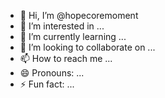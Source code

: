 - 👋 Hi, I’m @hopecoremoment
- 👀 I’m interested in ...
- 🌱 I’m currently learning ...
- 💞️ I’m looking to collaborate on ...
- 📫 How to reach me ...
- 😄 Pronouns: ...
- ⚡ Fun fact: ...

<!---
hopecoremoment/hopecoremoment is a ✨ special ✨ repository because its `README.md` (this file) appears on your GitHub profile.
You can click the Preview link to take a look at your changes.
--->
